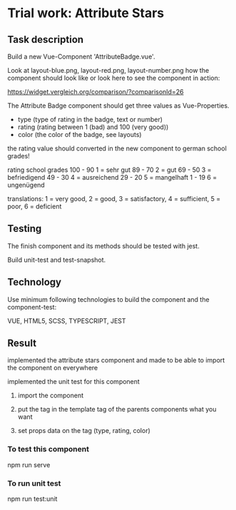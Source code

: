 # Trial work: Attribute Stars


## Task description

Build a new Vue-Component 'AttributeBadge.vue'.

Look at layout-blue.png, layout-red.png, layout-number.png
how the component should look like or look here to see the component in action:

https://widget.vergleich.org/comparison/?comparisonId=26


The Attribute Badge component should get three values as Vue-Properties.

- type (type of rating in the badge, text or number)
- rating (rating between 1 (bad) and 100 (very good))
- color (the color of the badge, see layouts)

the rating value should converted in the new component to german school grades!

rating       school grades
100 - 90     1 = sehr gut
 89 - 70     2 = gut
 69 - 50     3 = befriedigend
 49 - 30     4 = ausreichend
 29 - 20     5 = mangelhaft
  1 - 19     6 = ungenügend

translations: 
1 = very good, 2 = good, 3 = satisfactory, 4 = sufficient, 5 = poor, 6 = deficient


## Testing

The finish component and its methods should be tested with jest.

Build unit-test and test-snapshot.


## Technology

Use minimum following technologies to build the component and the component-test:

VUE, HTML5, SCSS, TYPESCRIPT, JEST

## Result

implemented the attribute stars component and made to be able to import the component on everywhere

implemented the unit test for this component

1. import the component

2. put the tag in the template tag of the parents components what you want

3. set props data on the tag (type, rating, color)

### To test this component
   npm run serve

### To run unit test
   npm run test:unit
  

